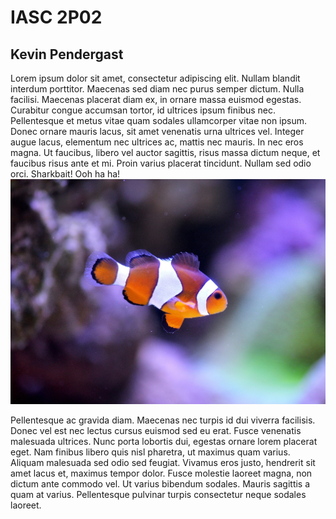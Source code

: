 # IASC 2P02
## Kevin Pendergast

Lorem ipsum dolor sit amet, consectetur adipiscing elit. Nullam blandit interdum porttitor. Maecenas sed diam nec purus semper dictum. Nulla facilisi. Maecenas placerat diam ex, in ornare massa euismod egestas. Curabitur congue accumsan tortor, id ultrices ipsum finibus nec. Pellentesque et metus vitae quam sodales ullamcorper vitae non ipsum. Donec ornare mauris lacus, sit amet venenatis urna ultrices vel. Integer augue lacus, elementum nec ultrices ac, mattis nec mauris. In nec eros magna. Ut faucibus, libero vel auctor sagittis, risus massa dictum neque, et faucibus risus ante et mi. Proin varius placerat tincidunt. Nullam sed odio orci.
Sharkbait! Ooh ha ha!
![](images/clownfish-1453910_1280.jpg)


Pellentesque ac gravida diam. Maecenas nec turpis id dui viverra facilisis. Donec vel est nec lectus cursus euismod sed eu erat. Fusce venenatis malesuada ultrices. Nunc porta lobortis dui, egestas ornare lorem placerat eget. Nam finibus libero quis nisl pharetra, ut maximus quam varius. Aliquam malesuada sed odio sed feugiat. Vivamus eros justo, hendrerit sit amet lacus et, maximus tempor dolor. Fusce molestie laoreet magna, non dictum ante commodo vel. Ut varius bibendum sodales. Mauris sagittis a quam at varius. Pellentesque pulvinar turpis consectetur neque sodales laoreet.
